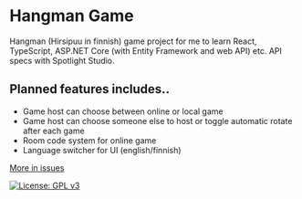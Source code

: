 # Hangman Game

Hangman (Hirsipuu in finnish) game project for me to learn React, TypeScript, ASP.NET Core (with Entity Framework and web API) etc. API specs with Spotlight Studio.

## Planned features includes..

* Game host can choose between online or local game
* Game host can choose someone else to host or toggle automatic rotate after each game
* Room code system for online game
* Language switcher for UI (english/finnish)

[More in issues](https://github.com/MikkisGuy/hangman-game/issues)

[![License: GPL v3](https://img.shields.io/badge/License-GPLv3-blue.svg)](https://www.gnu.org/licenses/gpl-3.0)
